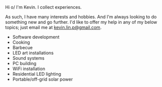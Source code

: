 Hi o/ I'm Kevin. I collect experiences.

As such, I have many interests and hobbies. And I'm always looking to do something new and go further. I'd like to offer my help in any of my below topics; just email me at <kevin.lin.p@gmail.com>.

* Software development
* Cooking
* Barbecue
* LED art installations
* Sound systems
* PC building
* WiFi installation
* Residential LED lighting
* Portable/off-grid solar power
